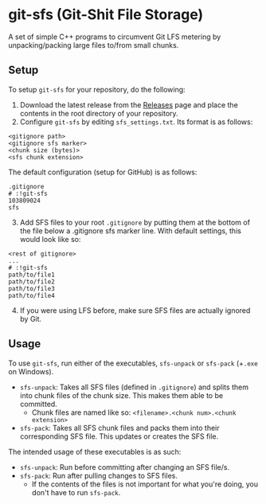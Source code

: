 # git-sfs (Git-Shit File Storage)

A set of simple C++ programs to circumvent Git LFS metering by unpacking/packing large files to/from small chunks.

## Setup

To setup `git-sfs` for your repository, do the following:
1. Download the latest release from the [Releases](https://github.com/OrsonRoutt/git-sfs/releases) page and place the contents in the root directory of your repository.
2. Configure `git-sfs` by editing `sfs_settings.txt`. Its format is as follows:
```
<gitignore path>
<gitignore sfs marker>
<chunk size (bytes)>
<sfs chunk extension>
```
The default configuration (setup for GitHub) is as follows:
```
.gitignore
# :!git-sfs
103809024
sfs
```
3. Add SFS files to your root `.gitignore` by putting them at the bottom of the file below a .gitignore sfs marker line. With default settings, this would look like so:
```
<rest of gitignore>
...
# :!git-sfs
path/to/file1
path/to/file2
path/to/file3
path/to/file4
```
4. If you were using LFS before, make sure SFS files are actually ignored by Git.

## Usage

To use `git-sfs`, run either of the executables, `sfs-unpack` or `sfs-pack` (+`.exe` on Windows).
- `sfs-unpack`: Takes all SFS files (defined in `.gitignore`) and splits them into chunk files of the chunk size. This makes them able to be committed.
    - Chunk files are named like so: `<filename>.<chunk num>.<chunk extension>`
- `sfs-pack`: Takes all SFS chunk files and packs them into their corresponding SFS file. This updates or creates the SFS file.

The intended usage of these executables is as such:
- `sfs-unpack`: Run before committing after changing an SFS file/s.
- `sfs-pack`: Run after pulling changes to SFS files.
    - If the contents of the files is not important for what you're doing, you don't have to run `sfs-pack`.
